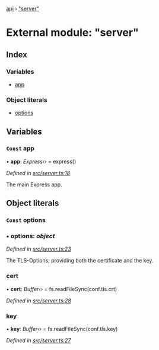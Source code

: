 [api](../README.md) › ["server"](_server_.md)

# External module: "server"

## Index

### Variables

* [app](_server_.md#const-app)

### Object literals

* [options](_server_.md#const-options)

## Variables

### `Const` app

• **app**: *Express‹›* = express()

*Defined in [src/server.ts:18](https://github.com/KainPlan/api/blob/5225f70/src/server.ts#L18)*

The main Express app.

## Object literals

### `Const` options

### ▪ **options**: *object*

*Defined in [src/server.ts:23](https://github.com/KainPlan/api/blob/5225f70/src/server.ts#L23)*

The TLS-Options; providing both the certificate and the key.

###  cert

• **cert**: *Buffer‹›* = fs.readFileSync(conf.tls.crt)

*Defined in [src/server.ts:28](https://github.com/KainPlan/api/blob/5225f70/src/server.ts#L28)*

###  key

• **key**: *Buffer‹›* = fs.readFileSync(conf.tls.key)

*Defined in [src/server.ts:27](https://github.com/KainPlan/api/blob/5225f70/src/server.ts#L27)*
